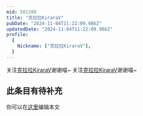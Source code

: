 ```yaml
---
mid: 501280
title: "克拉拉KiraraV"
pubDate: "2024-11-04T11:22:09.986Z"
updatedDate: "2024-11-04T11:22:09.986Z"
profile:
  {
    Nickname: ["克拉拉KiraraV"],
  }
---
```


关注[克拉拉KiraraV](https://space.bilibili.com/501280)谢谢喵~ 关注[克拉拉KiraraV](https://space.bilibili.com/501280)谢谢喵~

## 此条目有待补充
你可以在[这里](https://github.com/Yuhanawa/VTuber.ICU/edit/master/src/content/v/克拉拉KiraraV/index.md)编辑本文
